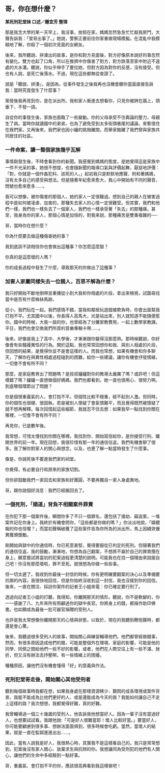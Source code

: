 ## 哥，你在想什麼？

**某死刑犯堂妹 口述／鍾宜芳 整理**

那是我念大學的某一天早上，我沒事，放假在家。媽媽忽然急急忙忙敲我房門，大聲告訴我：「堂哥出事了。」她說，警察正要前往你家重做現場模擬。在混亂中我模糊地了解，你殺了一個初次見面的女網友。

後來，我所聽說、拼湊出的故事，是你和對方見面後，對方好像原本說好的事忽然有變化。雙方也起了口角，所以在推擠中你傷害了對方，對方跌落至家中附近不遠處的大水溝。聽說，你似乎伸手了要拉她，但對方因為對你的反感，沒有接受。但也有人說，是死亡後落水。不過，現在這些都無從查證了。

說是「聽說、拼湊」，是因為，從事件發生之後我再也沒機會聽你當面直接告訴我：當時究竟發生了什麼事？

案發後我再見到你，是在派出所。我和家人衝進去想看你，只見你被銬在牆上，頭垂下，不發一語。

自從你的事發生後，家族也面臨了一些變動。你的父母承受不住輿論的壓力，母親生了病。當時你就讀國中的弟弟，也為了避免受到太多街頭巷尾的議論，來暫借住在我們家。又再後來，我們家也因小嬸的挑撥離間，而舉家搬離了我們曾與家族共同居住的社區。

### 一件命案，讓一整個家族幾乎瓦解

事情剛發生後，不時會看到你的新聞。我感覺到媽媽的態度，是她覺得這是家族中一件不光采的事，她很不想提，也會隨新聞的報導口氣與評價起舞，厭惡地評價：「對，你就是一個作姦犯科、該死的人。」起初我只是默默地應聲、附和著媽媽，沒有太多自己的感受與想法。但是隨著年紀愈來愈大，我心中開始有不同的聲音，問號也愈來愈多……。

我可以想像，被你傷害的那個人，她的家人一定很難過。想到自己的親人在被害過程中是如何被凌虐、加害的，那種失去家人的心情一定很難受。但其實，我們和他們一樣，我們也一樣失去了一個家人，我們也一樣承受著「失去」的那種痛。甚至，我身為你的家人，那個心情是加倍的，對我來說，那種痛苦是雙重複雜的──

哥，當時你在想什麼？

你為什麼要去做這種傷害她的事？

我到底該不該相信你也會做出這種事？你怎麼這麼狠？

你真的是這麼壞的人嗎？

你的成長過程中發生了什麼，導致那天的你做出了這種事？

### 加害人家屬同樣失去一位親人，百思不解為什麼？

我只好開始不斷地倒帶並重播從小到大我和你相處的片段，拿出來檢視，試圖尋找當中是否有什麼蛛絲馬跡。

從小，我們玩在一起。我們感情不錯，當我和鄰居玩遊戲被欺負時，你會出面幫我打抱不平。尤其國中以後，你長得人高馬大，光是站出來，別人就知道不能隨便惹你。國中的時候，大我一屆的你，也曾經為了分攤家教費用，一起上數學家教課。平日，我們也會交換我們所買的音樂專輯卡帶……。

後來，好像是我上了高中、大學後，才漸漸跟你變得沒那麼熟。那時候聽說，你好像會有些騷擾異性的行為。關於這點，我也常常回想你和我、與別人相處的片段，但回想的結果，是覺得你並不是會這樣的人。而我也常想，如果有機會和你多聊天，了解你在與異性相處過程碰到的困難，給你一些建議，讓你有機會抒發情緒，一切會不會有所不同？

那麼，是家庭教育出了問題嗎？是叔叔嬸嬸對你的教導太嚴厲了嗎？或許吧！但這樣錯了嗎？嬸嬸一直想做個好媽媽，我們也都看到，她一直也很用心、很努力啊。到底哪個環節出了問題？

你是個很重義氣的人，會打抱不平。但個性比較不穩重，經不起別人激。但同時，你的個性也很硬、很固執，若是被別人懷疑了會氣憤難平，而且覺得既然被懷疑了就不想再解釋。每次回憶起這些細節，我就忍不住去想：如果我早一點找到你關在哪裡，一切會不會有所不同？

再見你，已是數年後。

我常想，可惜太慢找到你關在哪裡。我找到你、開始寫信給你，是你接受行刑、離開世界的前一年。現在回想，我很珍惜有那一年的通信往返，我們有機會聊了很多。我了解你對家人的關心與想念，以及，也更了解一點當時發生了什麼事。

像是，你說死後不要進我們家的祠堂。

你覺得，有必要自行和原來的家族切割。

但你卻鼓勵我們一家回去和家族和好團圓，不要再獨自一家人身處異地。

哥，跟你說個好消息：我們已經搬回去了。

### 一個死刑，「順道」­背負不相關案件罪責

在你犯下那一個案件後，瞬間你多了不只一個罪名，還包括了搶劫、竊盜案，一堆案件記在你身上。我終於有機會問你，「這些都是你做的嗎？」你淡淡地說，「媒體報的你也信喔？」而當初聲稱破獲了這些案件皆為你所為的派出所，馬上因績效優異獲頒獎勵。

剛開始與獄中的你通信時，你已死意甚堅，覺得要服從已判定的死刑。但隨著我們的通信往返、我的鼓勵，漸漸地，你想為自己翻案，不想將不屬於自己的罪責攬在身上，願意嘗試將當初的犯案過程更清楚的說明。可能我也在找一個理由來說服自己吧！你沒有那麼壞啦，罪不至死。就很想為你做一些些事。

但一切太遲了。我收到你最後一封信的時候，你有更明確要翻案的決心以及準備要抗辯的內容。我很快地回信，但是你始終沒收到這一封信，我也沒接到你的回信。後來，一直在關注、採訪你案件的記者王小姐來電：你已確定要行刑了。

透過向記者王小姐的打聽，我得知，你離開那天的情形。聽說，你不是軟腳的，你一一感謝了八、九年來所有照顧過你的獄中長官。你將身上的錢，都捐作助印佛書。也如願成為最後一批可器官捐贈的受刑人。

也許是我太常想像你離開那天的心情與狀態，以致於，現在的我聽到鞭炮聲時，都還是會心驚。

後來，我聽過很多受刑人的故事，開始關心與練習輔導他們。他們都曾經做錯事，然而，有很多原因造成他們的錯，可能是整個外在環境、家庭的影響，可能是他的同學、同儕之間給他們一些不好的影響。或者，他們在人際交往上有一些不滿、挫折，但又沒有辦法去抒壓啊，有一些情緒上的困擾。

種種原因，讓他們沒有機會懂得「好」的意義與作法。

### 死刑犯堂哥走後，開始關心其他受刑者

聽到每個故事時我都在想，如果我身處在那樣資源稀少、艱困的成長環境或案件背景，我能不能成為比他們更好的人、或是還能成為今天的我？我能如何讓自己不走上這樣的路？我次想想，我都覺得好難，真的好難。

我曾輔導過一個三十幾歲的受刑人，他告訴我他想當好人。因為一輩子沒有當過好人，也想要試試看。我跟他說:「可是好人很難當耶！壞人比較好當。」要當好人，你可能要顧慮到很多事、想辦法面面俱到，很多時候會吃虧。當然，當壞人的結果，就是一直在監獄進進出出……。

因此，當有人說我是好人，我很熱心時，其實我不是這樣看自己的。我只是常常想到，犯案後沒有家人關心、放棄求生與抗辨的你。我想讓同為受刑犯的他們有人關心，讓他們的生命中多經驗到一點好事。

哥，重義氣、會打抱不平的你，應該很高興看到我這樣做吧！
